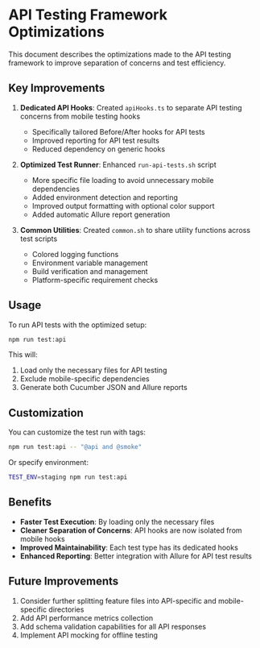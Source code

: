 # API Testing Framework Optimizations

This document describes the optimizations made to the API testing framework to improve separation of concerns and test efficiency.

## Key Improvements

1. **Dedicated API Hooks**: Created `apiHooks.ts` to separate API testing concerns from mobile testing hooks
   - Specifically tailored Before/After hooks for API tests
   - Improved reporting for API test results
   - Reduced dependency on generic hooks

2. **Optimized Test Runner**: Enhanced `run-api-tests.sh` script
   - More specific file loading to avoid unnecessary mobile dependencies
   - Added environment detection and reporting
   - Improved output formatting with optional color support
   - Added automatic Allure report generation

3. **Common Utilities**: Created `common.sh` to share utility functions across test scripts
   - Colored logging functions
   - Environment variable management
   - Build verification and management
   - Platform-specific requirement checks

## Usage

To run API tests with the optimized setup:

```bash
npm run test:api
```

This will:
1. Load only the necessary files for API testing
2. Exclude mobile-specific dependencies
3. Generate both Cucumber JSON and Allure reports

## Customization

You can customize the test run with tags:

```bash
npm run test:api -- "@api and @smoke"
```

Or specify environment:

```bash
TEST_ENV=staging npm run test:api
```

## Benefits

- **Faster Test Execution**: By loading only the necessary files
- **Cleaner Separation of Concerns**: API hooks are now isolated from mobile hooks
- **Improved Maintainability**: Each test type has its dedicated hooks
- **Enhanced Reporting**: Better integration with Allure for API test results

## Future Improvements

1. Consider further splitting feature files into API-specific and mobile-specific directories
2. Add API performance metrics collection 
3. Add schema validation capabilities for all API responses
4. Implement API mocking for offline testing
